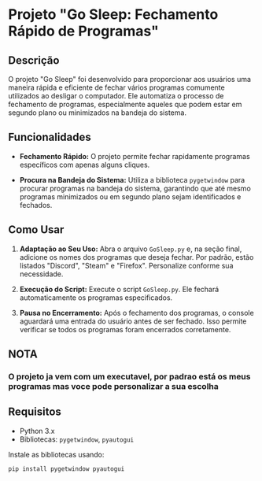 # Projeto "Go Sleep: Fechamento Rápido de Programas"

## Descrição

O projeto "Go Sleep" foi desenvolvido para proporcionar aos usuários uma maneira rápida e eficiente de fechar vários programas comumente utilizados ao desligar o computador. Ele automatiza o processo de fechamento de programas, especialmente aqueles que podem estar em segundo plano ou minimizados na bandeja do sistema.

## Funcionalidades

- **Fechamento Rápido:** O projeto permite fechar rapidamente programas específicos com apenas alguns cliques.

- **Procura na Bandeja do Sistema:** Utiliza a biblioteca `pygetwindow` para procurar programas na bandeja do sistema, garantindo que até mesmo programas minimizados ou em segundo plano sejam identificados e fechados.

## Como Usar

1. **Adaptação ao Seu Uso:** Abra o arquivo `GoSleep.py` e, na seção final, adicione os nomes dos programas que deseja fechar. Por padrão, estão listados "Discord", "Steam" e "Firefox". Personalize conforme sua necessidade.

2. **Execução do Script:** Execute o script `GoSleep.py`. Ele fechará automaticamente os programas especificados.

3. **Pausa no Encerramento:** Após o fechamento dos programas, o console aguardará uma entrada do usuário antes de ser fechado. Isso permite verificar se todos os programas foram encerrados corretamente.

## NOTA

### O projeto ja vem com um executavel, por padrao está os meus programas mas voce pode personalizar a sua escolha

## Requisitos

- Python 3.x
- Bibliotecas: `pygetwindow`, `pyautogui`

Instale as bibliotecas usando:

```bash
pip install pygetwindow pyautogui

